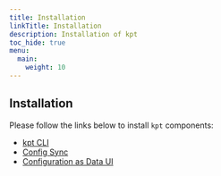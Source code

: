 ```yaml
---
title: Installation
linkTitle: Installation
description: Installation of kpt
toc_hide: true
menu:
  main:
    weight: 10
---
```


## Installation

Please follow the links below to install `kpt` components:

- [kpt CLI](/installation/kpt-cli.md)
- [Config Sync](https://github.com/GoogleContainerTools/kpt-config-sync/blob/main/docs/installation.md)
- [Configuration as Data UI](/guides/porch-ui-installation)